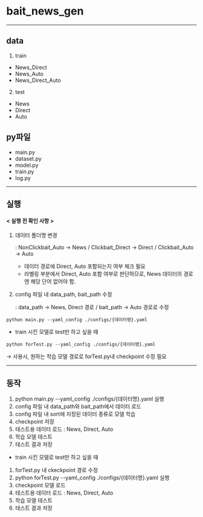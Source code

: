 # bait_news_gen

---------------

## data

1. train
- News_Direct
- News_Auto
- News_Direct_Auto

2. test
- News
- Direct
- Auto

## py파일
- main.py
- dataset.py
- model.py
- train.py
- log.py

---------------

## 실행

#### < 실행 전 확인 사항 >
1.  데이터 폴더명 변경

    : NonClickbait_Auto → News / Clickbait_Direct → Direct / Clickbait_Auto → Auto

    - 데이터 경로에 Direct, Auto 포함되는지 여부 체크 필요
    - 라벨링 부분에서 Direct, Auto 포함 여부로 판단하므로, News 데이터의 경로엔 해당 단어 없어야 함.

2. config 파일 내 data_path, bait_path 수정
    
    : data_path → News, Direct 경로 / bait_path → Auto 경로로 수정





```
python main.py --yaml_config ./configs/{데이터명}.yaml
```

- train 시킨 모델로 test만 하고 싶을 때

```
python forTest.py --yaml_config ./configs/{데이터명}.yaml
```
 → 사용시, 원하는 학습 모델 경로로 forTest.py내 checkpoint 수정 필요

---------------

## 동작

1. python main.py --yaml_config ./configs/{데이터명}.yaml 실행
2. config 파일 내 data_path와 bait_path에서 데이터 로드
3. config 파일 내 sort에 지정된 데이터 종류로 모델 학습
4. checkpoint 저장
5. 테스트용 데이터 로드 : News, Direct, Auto
6. 학습 모델 테스트
7. 테스트 결과 저장


- train 시킨 모델로 test만 하고 싶을 때
1. forTest.py 내 ckeckpoint 경로 수정
2. python forTest.py --yaml_config ./configs/{데이터명}.yaml 실행
3. checkpoint 모델 로드
4. 테스트용 데이터 로드 : News, Direct, Auto 
5. 학습 모델 테스트
6. 테스트 결과 저장

